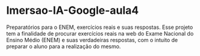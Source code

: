 # Imersao-IA-Google-aula4
Preparatórios para o ENEM, exercícios reais e suas respostas.
Esse projeto tem a finalidade de procurar exercícios reais na web do Exame Nacional do Ensino Médio (ENEM) e suas verdadeiras respostas, com o intuito de preparar o aluno para a realização do mesmo.
